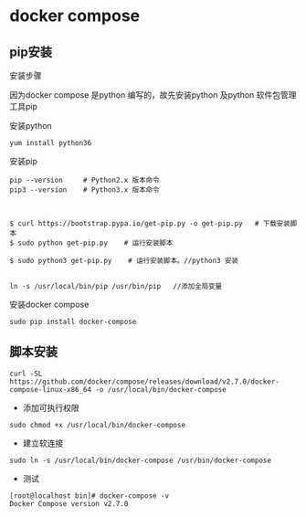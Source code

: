 # docker compose 

## pip安装

安装步骤

因为docker compose 是python 编写的，故先安装python 及python 软件包管理工具pip

安装python

```
yum install python36
```

安装pip

```
pip --version     # Python2.x 版本命令 
pip3 --version    # Python3.x 版本命令



$ curl https://bootstrap.pypa.io/get-pip.py -o get-pip.py   # 下载安装脚本
$ sudo python get-pip.py    # 运行安装脚本

$ sudo python3 get-pip.py    # 运行安装脚本。//python3 安装


ln -s /usr/local/bin/pip /usr/bin/pip   //添加全局变量
```

安装docker compose

```
sudo pip install docker-compose
```





## 脚本安装

```
curl -SL https://github.com/docker/compose/releases/download/v2.7.0/docker-compose-linux-x86_64 -o /usr/local/bin/docker-compose
```

- 添加可执行权限

```
sudo chmod +x /usr/local/bin/docker-compose
```

- 建立软连接

```
sudo ln -s /usr/local/bin/docker-compose /usr/bin/docker-compose
```

- 测试

```
[root@localhost bin]# docker-compose -v
Docker Compose version v2.7.0
```









